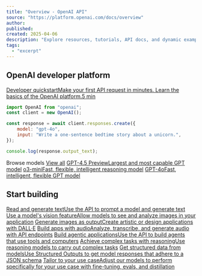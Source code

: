 ```yaml
---
title: "Overview - OpenAI API"
source: "https://platform.openai.com/docs/overview"
author:
published:
created: 2025-04-06
description: "Explore resources, tutorials, API docs, and dynamic examples to get the most out of OpenAI's developer platform."
tags:
  - "excerpt"
---
```

## OpenAI developer platform

[Developer quickstartMake your first API request in minutes. Learn the basics of the OpenAI platform.5 min](https://platform.openai.com/docs/quickstart)

```javascript
import OpenAI from "openai";
const client = new OpenAI();

const response = await client.responses.create({
    model: "gpt-4o",
    input: "Write a one-sentence bedtime story about a unicorn.",
});

console.log(response.output_text);
```

  
  
Browse models [View all](https://platform.openai.com/docs/models) [GPT-4.5 PreviewLargest and most capable GPT model](https://platform.openai.com/docs/models/gpt-4.5-preview) [o3-miniFast, flexible, intelligent reasoning model](https://platform.openai.com/docs/models/o3-mini) [GPT-4oFast, intelligent, flexible GPT model](https://platform.openai.com/docs/models/gpt-4o)  
  

## Start building

[Read and generate textUse the API to prompt a model and generate text](https://platform.openai.com/docs/guides/text) [Use a model's vision featureAllow models to see and analyze images in your application](https://platform.openai.com/docs/guides/images) [Generate images as outputCreate artistic or design applications with DALL·E](https://platform.openai.com/docs/guides/image-generation) [Build apps with audioAnalyze, transcribe, and generate audio with API endpoints](https://platform.openai.com/docs/guides/audio) [Build agentic applicationsUse the API to build agents that use tools and computers](https://platform.openai.com/docs/guides/agents) [Achieve complex tasks with reasoningUse reasoning models to carry out complex tasks](https://platform.openai.com/docs/guides/reasoning) [Get structured data from modelsUse Structured Outputs to get model responses that adhere to a JSON schema](https://platform.openai.com/docs/guides/structured-outputs) [Tailor to your use caseAdjust our models to perform specifically for your use case with fine-tuning, evals, and distillation](https://platform.openai.com/docs/guides/fine-tuning)
